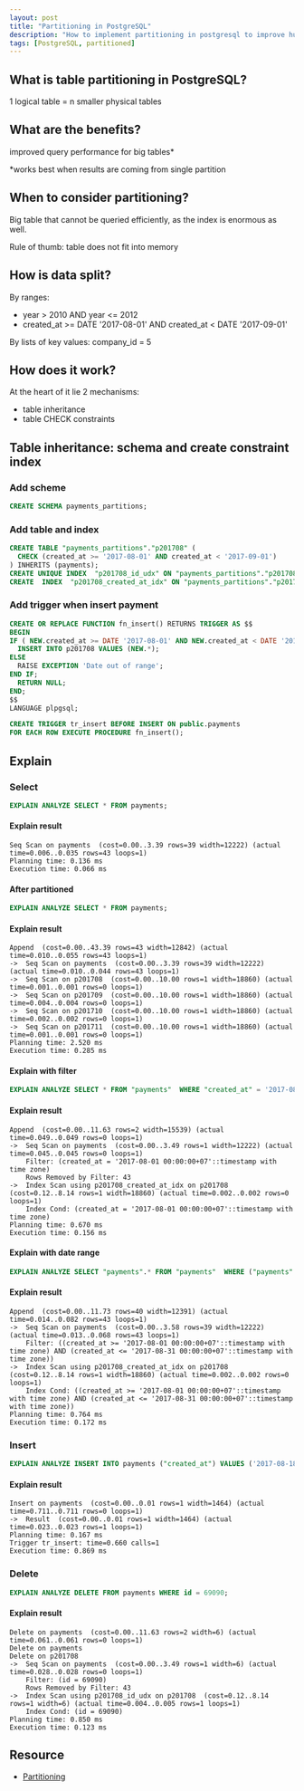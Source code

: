 ```yaml
---
layout: post
title: "Partitioning in PostgreSQL"
description: "How to implement partitioning in postgresql to improve huge row of table."
tags: [PostgreSQL, partitioned]
---
```


## What is table partitioning in PostgreSQL?
1 logical table = n smaller physical tables

## What are the benefits?
improved query performance for big tables*

*works best when results are coming from single partition

## When to consider partitioning?
Big table that cannot be queried efficiently, as the index is enormous as well.

Rule of thumb: table does not fit into memory

## How is data split?
By ranges:
- year > 2010 AND year <= 2012
- created_at >= DATE '2017-08-01' AND created_at < DATE '2017-09-01'

By lists of key values: company_id = 5


## How does it work?
At the heart of it lie 2 mechanisms:
- table inheritance
- table CHECK constraints

## Table inheritance: schema and create constraint index

### Add scheme
```sql
CREATE SCHEMA payments_partitions;
```

### Add table and index
```sql
CREATE TABLE "payments_partitions"."p201708" (
  CHECK (created_at >= '2017-08-01' AND created_at < '2017-09-01')
) INHERITS (payments);
CREATE UNIQUE INDEX  "p201708_id_udx" ON "payments_partitions"."p201708"  ("id");
CREATE  INDEX  "p201708_created_at_idx" ON "payments_partitions"."p201708"  ("created_at");
```

### Add trigger when insert payment
```sql
CREATE OR REPLACE FUNCTION fn_insert() RETURNS TRIGGER AS $$
BEGIN
IF ( NEW.created_at >= DATE '2017-08-01' AND NEW.created_at < DATE '2017-09-01' ) THEN
  INSERT INTO p201708 VALUES (NEW.*);
ELSE
  RAISE EXCEPTION 'Date out of range';
END IF;
  RETURN NULL;
END;
$$
LANGUAGE plpgsql;

CREATE TRIGGER tr_insert BEFORE INSERT ON public.payments
FOR EACH ROW EXECUTE PROCEDURE fn_insert();
```

## Explain

### Select

```sql
EXPLAIN ANALYZE SELECT * FROM payments;
```

#### Explain result
```
Seq Scan on payments  (cost=0.00..3.39 rows=39 width=12222) (actual time=0.006..0.035 rows=43 loops=1)
Planning time: 0.136 ms
Execution time: 0.066 ms
```

#### After partitioned
```sql
EXPLAIN ANALYZE SELECT * FROM payments;
```

#### Explain result
```
Append  (cost=0.00..43.39 rows=43 width=12842) (actual time=0.010..0.055 rows=43 loops=1)
->  Seq Scan on payments  (cost=0.00..3.39 rows=39 width=12222) (actual time=0.010..0.044 rows=43 loops=1)
->  Seq Scan on p201708  (cost=0.00..10.00 rows=1 width=18860) (actual time=0.001..0.001 rows=0 loops=1)
->  Seq Scan on p201709  (cost=0.00..10.00 rows=1 width=18860) (actual time=0.004..0.004 rows=0 loops=1)
->  Seq Scan on p201710  (cost=0.00..10.00 rows=1 width=18860) (actual time=0.002..0.002 rows=0 loops=1)
->  Seq Scan on p201711  (cost=0.00..10.00 rows=1 width=18860) (actual time=0.001..0.001 rows=0 loops=1)
Planning time: 2.520 ms
Execution time: 0.285 ms
```

#### Explain with filter
```sql
EXPLAIN ANALYZE SELECT * FROM "payments"  WHERE "created_at" = '2017-08-01';
```

#### Explain result
```
Append  (cost=0.00..11.63 rows=2 width=15539) (actual time=0.049..0.049 rows=0 loops=1)
->  Seq Scan on payments  (cost=0.00..3.49 rows=1 width=12222) (actual time=0.045..0.045 rows=0 loops=1)
    Filter: (created_at = '2017-08-01 00:00:00+07'::timestamp with time zone)
    Rows Removed by Filter: 43
->  Index Scan using p201708_created_at_idx on p201708  (cost=0.12..8.14 rows=1 width=18860) (actual time=0.002..0.002 rows=0 loops=1)
    Index Cond: (created_at = '2017-08-01 00:00:00+07'::timestamp with time zone)
Planning time: 0.670 ms
Execution time: 0.156 ms
```

#### Explain with date range
```sql
EXPLAIN ANALYZE SELECT "payments".* FROM "payments"  WHERE ("payments"."created_at" BETWEEN '2017-08-01' AND '2017-08-31');
```

#### Explain result
```
Append  (cost=0.00..11.73 rows=40 width=12391) (actual time=0.014..0.082 rows=43 loops=1)
->  Seq Scan on payments  (cost=0.00..3.58 rows=39 width=12222) (actual time=0.013..0.068 rows=43 loops=1)
    Filter: ((created_at >= '2017-08-01 00:00:00+07'::timestamp with time zone) AND (created_at <= '2017-08-31 00:00:00+07'::timestamp with time zone))
->  Index Scan using p201708_created_at_idx on p201708  (cost=0.12..8.14 rows=1 width=18860) (actual time=0.002..0.002 rows=0 loops=1)
    Index Cond: ((created_at >= '2017-08-01 00:00:00+07'::timestamp with time zone) AND (created_at <= '2017-08-31 00:00:00+07'::timestamp with time zone))
Planning time: 0.764 ms
Execution time: 0.172 ms
```

### Insert

```sql
EXPLAIN ANALYZE INSERT INTO payments ("created_at") VALUES ('2017-08-18 14:09:03.763977') RETURNING id;
```

#### Explain result
```
Insert on payments  (cost=0.00..0.01 rows=1 width=1464) (actual time=0.711..0.711 rows=0 loops=1)
->  Result  (cost=0.00..0.01 rows=1 width=1464) (actual time=0.023..0.023 rows=1 loops=1)
Planning time: 0.167 ms
Trigger tr_insert: time=0.660 calls=1
Execution time: 0.869 ms
```

### Delete

```sql
EXPLAIN ANALYZE DELETE FROM payments WHERE id = 69090;
```

#### Explain result
```
Delete on payments  (cost=0.00..11.63 rows=2 width=6) (actual time=0.061..0.061 rows=0 loops=1)
Delete on payments
Delete on p201708
->  Seq Scan on payments  (cost=0.00..3.49 rows=1 width=6) (actual time=0.028..0.028 rows=0 loops=1)
    Filter: (id = 69090)
    Rows Removed by Filter: 43
->  Index Scan using p201708_id_udx on p201708  (cost=0.12..8.14 rows=1 width=6) (actual time=0.004..0.005 rows=1 loops=1)
    Index Cond: (id = 69090)
Planning time: 0.850 ms
Execution time: 0.123 ms
```

## Resource
- [Partitioning](https://www.postgresql.org/docs/9.3/static/ddl-partitioning.html)